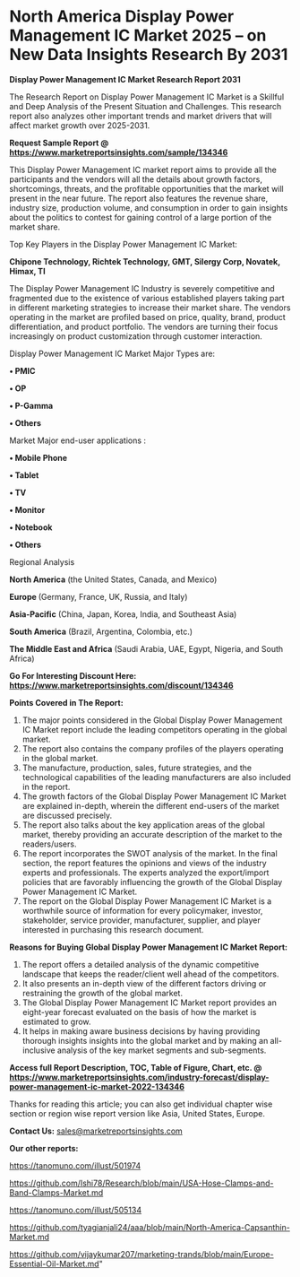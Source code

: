 # North America Display Power Management IC Market 2025 – on New Data Insights Research By 2031

<strong>Display Power Management IC Market Research Report 2031</strong>

The Research Report on Display Power Management IC Market is a Skillful and Deep Analysis of the Present Situation and Challenges. This research report also analyzes other important trends and market drivers that will affect market growth over 2025-2031.

<strong>Request Sample Report @ <a href=https://www.marketreportsinsights.com/sample/134346>https://www.marketreportsinsights.com/sample/134346</a></strong>

This Display Power Management IC market report aims to provide all the participants and the vendors will all the details about growth factors, shortcomings, threats, and the profitable opportunities that the market will present in the near future. The report also features the revenue share, industry size, production volume, and consumption in order to gain insights about the politics to contest for gaining control of a large portion of the market share.

Top Key Players in the Display Power Management IC Market:

<strong>Chipone Technology, Richtek Technology, GMT, Silergy Corp, Novatek, Himax, TI</strong>

The Display Power Management IC Industry is severely competitive and fragmented due to the existence of various established players taking part in different marketing strategies to increase their market share. The vendors operating in the market are profiled based on price, quality, brand, product differentiation, and product portfolio. The vendors are turning their focus increasingly on product customization through customer interaction.

Display Power Management IC Market Major Types are:

<strong>• PMIC

• OP

• P-Gamma

• Others</strong>

Market Major end-user applications :

<strong>• Mobile Phone

• Tablet

• TV

• Monitor

• Notebook

• Others</strong>

Regional Analysis

</u><strong><b>North America</b></strong> (the United States, Canada, and Mexico)

<strong><b>Europe </b></strong>(Germany, France, UK, Russia, and Italy)

<strong><b>Asia-Pacific</b></strong> (China, Japan, Korea, India, and Southeast Asia)

<strong><b>South America</b></strong> (Brazil, Argentina, Colombia, etc.)

<strong><b>The Middle East and Africa</b></strong> (Saudi Arabia, UAE, Egypt, Nigeria, and South Africa)

<strong>Go For Interesting Discount Here: <a href=https://www.marketreportsinsights.com/discount/134346>https://www.marketreportsinsights.com/discount/134346</a></strong>

<strong>Points Covered in The Report:</strong>
<ol>
  <li>The major points considered in the Global Display Power Management IC Market report include the leading competitors operating in the global market.</li>
  <li>The report also contains the company profiles of the players operating in the global market.</li>
  <li>The manufacture, production, sales, future strategies, and the technological capabilities of the leading manufacturers are also included in the report.</li>
  <li>The growth factors of the Global Display Power Management IC Market are explained in-depth, wherein the different end-users of the market are discussed precisely.</li>
  <li>The report also talks about the key application areas of the global market, thereby providing an accurate description of the market to the readers/users.</li>
  <li>The report incorporates the SWOT analysis of the market. In the final section, the report features the opinions and views of the industry experts and professionals. The experts analyzed the export/import policies that are favorably influencing the growth of the Global Display Power Management IC Market.</li>
  <li>The report on the Global Display Power Management IC Market is a worthwhile source of information for every policymaker, investor, stakeholder, service provider, manufacturer, supplier, and player interested in purchasing this research document.</li>
</ol>
<strong>Reasons for Buying Global Display Power Management IC Market Report:</strong>

<ol>
  <li>The report offers a detailed analysis of the dynamic competitive landscape that keeps the reader/client well ahead of the competitors.</li>
  <li>It also presents an in-depth view of the different factors driving or restraining the growth of the global market.</li>
  <li>The Global Display Power Management IC Market report provides an eight-year forecast evaluated on the basis of how the market is estimated to grow.</li>
  <li>It helps in making aware business decisions by having providing thorough insights insights into the global market and by making an all-inclusive analysis of the key market segments and sub-segments.</li>
</ol>
<strong>Access full Report Description, TOC, Table of Figure, Chart, etc. @ <a href=https://www.marketreportsinsights.com/industry-forecast/display-power-management-ic-market-2022-134346>https://www.marketreportsinsights.com/industry-forecast/display-power-management-ic-market-2022-134346</a></strong>


Thanks for reading this article; you can also get individual chapter wise section or region wise report version like Asia, United States, Europe.

<strong>Contact Us:</strong>
sales@marketreportsinsights.com

<strong>Our other reports:</strong>

<a href=https://tanomuno.com/illust/501974>https://tanomuno.com/illust/501974</a>

<a href=https://github.com/Ishi78/Research/blob/main/USA-Hose-Clamps-and-Band-Clamps-Market.md>https://github.com/Ishi78/Research/blob/main/USA-Hose-Clamps-and-Band-Clamps-Market.md</a>

<a href=https://tanomuno.com/illust/505134>https://tanomuno.com/illust/505134</a>

<a href=https://github.com/tyagianjali24/aaa/blob/main/North-America-Capsanthin-Market.md>https://github.com/tyagianjali24/aaa/blob/main/North-America-Capsanthin-Market.md</a>

<a href=https://github.com/vijaykumar207/marketing-trands/blob/main/Europe-Essential-Oil-Market.md>https://github.com/vijaykumar207/marketing-trands/blob/main/Europe-Essential-Oil-Market.md</a>"
